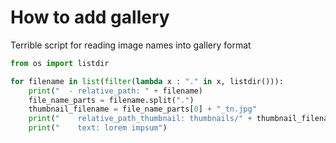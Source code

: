 # How to add gallery

Terrible script for reading image names into gallery format

``` python
from os import listdir

for filename in list(filter(lambda x : "." in x, listdir())):
    print("  - relative_path: " + filename)
    file_name_parts = filename.split(".")
    thumbnail_filename = file_name_parts[0] + "_tn.jpg"
    print("    relative_path_thumbnail: thumbnails/" + thumbnail_filename)
    print("    text: lorem impsum")
```
